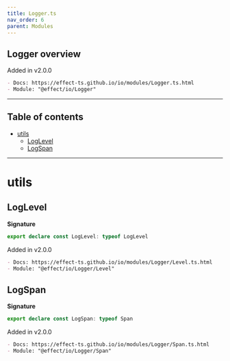 ```yaml
---
title: Logger.ts
nav_order: 6
parent: Modules
---
```


## Logger overview

Added in v2.0.0

```md
- Docs: https://effect-ts.github.io/io/modules/Logger.ts.html
- Module: "@effect/io/Logger"
```

---

<h2 class="text-delta">Table of contents</h2>

- [utils](#utils)
  - [LogLevel](#loglevel)
  - [LogSpan](#logspan)

---

# utils

## LogLevel

**Signature**

```ts
export declare const LogLevel: typeof LogLevel
```

Added in v2.0.0

```md
- Docs: https://effect-ts.github.io/io/modules/Logger/Level.ts.html
- Module: "@effect/io/Logger/Level"
```

## LogSpan

**Signature**

```ts
export declare const LogSpan: typeof Span
```

Added in v2.0.0

```md
- Docs: https://effect-ts.github.io/io/modules/Logger/Span.ts.html
- Module: "@effect/io/Logger/Span"
```
